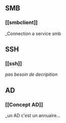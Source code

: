 
## SMB
### [[smbclient]]
_Connection a service smb

## SSH
### [[ssh]]
_pas besoin de decripition_

## AD

### [[Concept AD]] 
_un AD c'est un annuaire...
